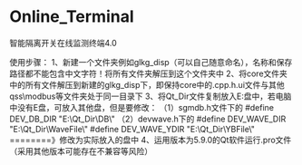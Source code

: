 # Online_Terminal
智能隔离开关在线监测终端4.0

使用步骤：
1、新建一个文件夹例如glkg_disp（可以自己随意命名），名称和保存路径都不能包含中文字符！将所有文件夹解压到这个文件夹中
2、将core文件夹中的所有文件解压到新建的glkg_disp下，即保持core中的.cpp\.h\.ui文件与其他qss\modbus等文件夹处于同一目录下
3、将Qt_Dir文件复制放入E:盘中，若电脑中没有E盘，可放入其他盘，但是要修改：
（1）sgmdb.h文件下的
      #define DEV_DB_DIR    "E:\\Qt_Dir\\DB\\"
（2）devwave.h下的
      #define DEV_WAVE_DIR                "E:\\Qt_Dir\\WaveFile\\"
      #define DEV_WAVE_YDIR               "E:\\Qt_Dir\\YBFile\\"
      ========》修改为实际放入的盘中
4、运用版本为5.9.0的Qt软件运行.pro文件（采用其他版本可能存在不兼容等风险）

